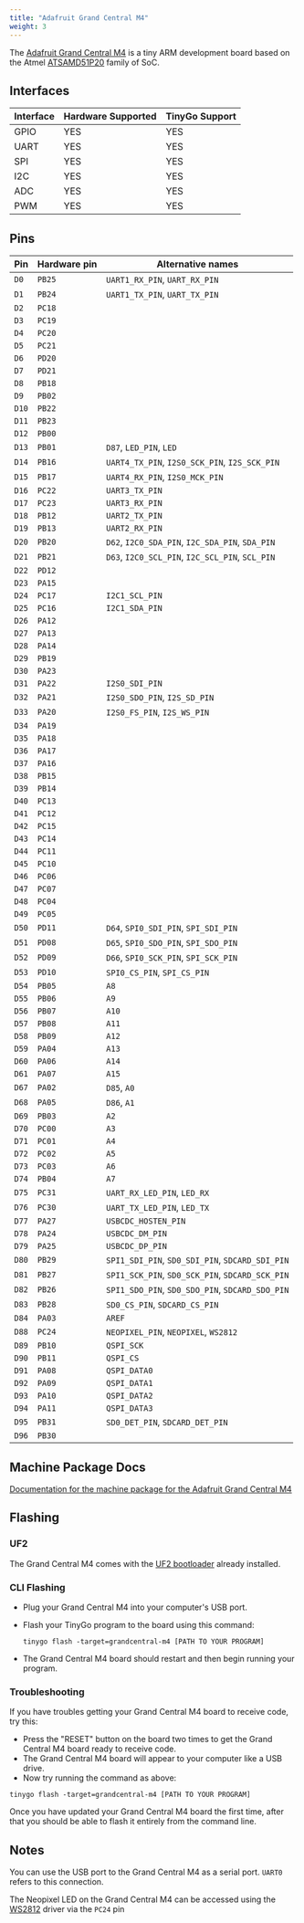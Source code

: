 ```yaml
---
title: "Adafruit Grand Central M4"
weight: 3
---
```


The [Adafruit Grand Central M4](https://www.adafruit.com/product/4064) is a tiny ARM development board based on the Atmel [ATSAMD51P20](https://www.microchip.com/wwwproducts/en/ATSAMD51P20A) family of SoC.

## Interfaces

| Interface | Hardware Supported | TinyGo Support |
| --------- | ------------- | ----- |
| GPIO      | YES | YES |
| UART      | YES | YES |
| SPI      | YES | YES |
| I2C      | YES | YES |
| ADC      | YES | YES |
| PWM      | YES | YES |

## Pins

| Pin               | Hardware pin | Alternative names |
| ----------------- | ------------ | ----------------- |
| `D0`              | `PB25`       | `UART1_RX_PIN`, `UART_RX_PIN` |
| `D1`              | `PB24`       | `UART1_TX_PIN`, `UART_TX_PIN` |
| `D2`              | `PC18`       |                   |
| `D3`              | `PC19`       |                   |
| `D4`              | `PC20`       |                   |
| `D5`              | `PC21`       |                   |
| `D6`              | `PD20`       |                   |
| `D7`              | `PD21`       |                   |
| `D8`              | `PB18`       |                   |
| `D9`              | `PB02`       |                   |
| `D10`             | `PB22`       |                   |
| `D11`             | `PB23`       |                   |
| `D12`             | `PB00`       |                   |
| `D13`             | `PB01`       | `D87`, `LED_PIN`, `LED` |
| `D14`             | `PB16`       | `UART4_TX_PIN`, `I2S0_SCK_PIN`, `I2S_SCK_PIN` |
| `D15`             | `PB17`       | `UART4_RX_PIN`, `I2S0_MCK_PIN` |
| `D16`             | `PC22`       | `UART3_TX_PIN`    |
| `D17`             | `PC23`       | `UART3_RX_PIN`    |
| `D18`             | `PB12`       | `UART2_TX_PIN`    |
| `D19`             | `PB13`       | `UART2_RX_PIN`    |
| `D20`             | `PB20`       | `D62`, `I2C0_SDA_PIN`, `I2C_SDA_PIN`, `SDA_PIN` |
| `D21`             | `PB21`       | `D63`, `I2C0_SCL_PIN`, `I2C_SCL_PIN`, `SCL_PIN` |
| `D22`             | `PD12`       |                   |
| `D23`             | `PA15`       |                   |
| `D24`             | `PC17`       | `I2C1_SCL_PIN`    |
| `D25`             | `PC16`       | `I2C1_SDA_PIN`    |
| `D26`             | `PA12`       |                   |
| `D27`             | `PA13`       |                   |
| `D28`             | `PA14`       |                   |
| `D29`             | `PB19`       |                   |
| `D30`             | `PA23`       |                   |
| `D31`             | `PA22`       | `I2S0_SDI_PIN`    |
| `D32`             | `PA21`       | `I2S0_SDO_PIN`, `I2S_SD_PIN` |
| `D33`             | `PA20`       | `I2S0_FS_PIN`, `I2S_WS_PIN` |
| `D34`             | `PA19`       |                   |
| `D35`             | `PA18`       |                   |
| `D36`             | `PA17`       |                   |
| `D37`             | `PA16`       |                   |
| `D38`             | `PB15`       |                   |
| `D39`             | `PB14`       |                   |
| `D40`             | `PC13`       |                   |
| `D41`             | `PC12`       |                   |
| `D42`             | `PC15`       |                   |
| `D43`             | `PC14`       |                   |
| `D44`             | `PC11`       |                   |
| `D45`             | `PC10`       |                   |
| `D46`             | `PC06`       |                   |
| `D47`             | `PC07`       |                   |
| `D48`             | `PC04`       |                   |
| `D49`             | `PC05`       |                   |
| `D50`             | `PD11`       | `D64`, `SPI0_SDI_PIN`, `SPI_SDI_PIN` |
| `D51`             | `PD08`       | `D65`, `SPI0_SDO_PIN`, `SPI_SDO_PIN` |
| `D52`             | `PD09`       | `D66`, `SPI0_SCK_PIN`, `SPI_SCK_PIN` |
| `D53`             | `PD10`       | `SPI0_CS_PIN`, `SPI_CS_PIN` |
| `D54`             | `PB05`       | `A8`              |
| `D55`             | `PB06`       | `A9`              |
| `D56`             | `PB07`       | `A10`             |
| `D57`             | `PB08`       | `A11`             |
| `D58`             | `PB09`       | `A12`             |
| `D59`             | `PA04`       | `A13`             |
| `D60`             | `PA06`       | `A14`             |
| `D61`             | `PA07`       | `A15`             |
| `D67`             | `PA02`       | `D85`, `A0`       |
| `D68`             | `PA05`       | `D86`, `A1`       |
| `D69`             | `PB03`       | `A2`              |
| `D70`             | `PC00`       | `A3`              |
| `D71`             | `PC01`       | `A4`              |
| `D72`             | `PC02`       | `A5`              |
| `D73`             | `PC03`       | `A6`              |
| `D74`             | `PB04`       | `A7`              |
| `D75`             | `PC31`       | `UART_RX_LED_PIN`, `LED_RX` |
| `D76`             | `PC30`       | `UART_TX_LED_PIN`, `LED_TX` |
| `D77`             | `PA27`       | `USBCDC_HOSTEN_PIN` |
| `D78`             | `PA24`       | `USBCDC_DM_PIN`   |
| `D79`             | `PA25`       | `USBCDC_DP_PIN`   |
| `D80`             | `PB29`       | `SPI1_SDI_PIN`, `SD0_SDI_PIN`, `SDCARD_SDI_PIN` |
| `D81`             | `PB27`       | `SPI1_SCK_PIN`, `SD0_SCK_PIN`, `SDCARD_SCK_PIN` |
| `D82`             | `PB26`       | `SPI1_SDO_PIN`, `SD0_SDO_PIN`, `SDCARD_SDO_PIN` |
| `D83`             | `PB28`       | `SD0_CS_PIN`, `SDCARD_CS_PIN` |
| `D84`             | `PA03`       | `AREF`            |
| `D88`             | `PC24`       | `NEOPIXEL_PIN`, `NEOPIXEL`, `WS2812` |
| `D89`             | `PB10`       | `QSPI_SCK`        |
| `D90`             | `PB11`       | `QSPI_CS`         |
| `D91`             | `PA08`       | `QSPI_DATA0`      |
| `D92`             | `PA09`       | `QSPI_DATA1`      |
| `D93`             | `PA10`       | `QSPI_DATA2`      |
| `D94`             | `PA11`       | `QSPI_DATA3`      |
| `D95`             | `PB31`       | `SD0_DET_PIN`, `SDCARD_DET_PIN` |
| `D96`             | `PB30`       |                   |

## Machine Package Docs

[Documentation for the machine package for the Adafruit Grand Central M4](../machine/grandcentral-m4)

## Flashing

### UF2

The Grand Central M4 comes with the [UF2 bootloader](https://github.com/Microsoft/uf2) already installed.

### CLI Flashing

- Plug your Grand Central M4 into your computer's USB port.
- Flash your TinyGo program to the board using this command:

    ```shell
    tinygo flash -target=grandcentral-m4 [PATH TO YOUR PROGRAM]
    ```

- The Grand Central M4 board should restart and then begin running your program.


### Troubleshooting

If you have troubles getting your Grand Central M4 board to receive code, try this:

- Press the "RESET" button on the board two times to get the Grand Central M4 board ready to receive code.
- The Grand Central M4 board will appear to your computer like a USB drive.
- Now try running the command as above:


```shell
tinygo flash -target=grandcentral-m4 [PATH TO YOUR PROGRAM]
```

Once you have updated your Grand Central M4 board the first time, after that you should be able to flash it entirely from the command line.

## Notes

You can use the USB port to the Grand Central M4 as a serial port. `UART0` refers to this connection.

The Neopixel LED on the Grand Central M4 can be accessed using the [WS2812](https://pkg.go.dev/tinygo.org/x/drivers/ws2812) driver via the `PC24` pin
